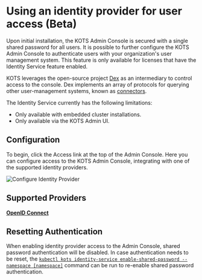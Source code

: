 # Using an identity provider for user access (Beta)

Upon initial installation, the KOTS Admin Console is secured with a single shared password for all users.
It is possible to further configure the KOTS Admin Console to authenticate users with your organization's user management system.
This feature is only available for licenses that have the Identity Service feature enabled.

KOTS leverages the open-source project [Dex](https://dexidp.io/) as an intermediary to control access to the console.
Dex implements an array of protocols for querying other user-management systems, known as [connectors](https://dexidp.io/docs/connectors/).

The Identity Service currently has the following limitations:
* Only available with embedded cluster installations.
* Only available via the KOTS Admin UI.

## Configuration

To begin, click the Access link at the top of the Admin Console.
Here you can configure access to the KOTS Admin Console, integrating with one of the supported identity providers.

![Configure Identity Provider](/images/access-identity.png)

## Supported Providers

**[OpenID Connect](https://openid.net/connect/)**

## Resetting Authentication

When enabling identity provider access to the Admin Console, shared password authentication will be disabled.
In case authentication needs to be reset, the [`kubectl kots identity-service enable-shared-password --namespace [namespace]`](/kots-cli/identity-service/enable-shared-password/) command can be run to re-enable shared password authentication.
